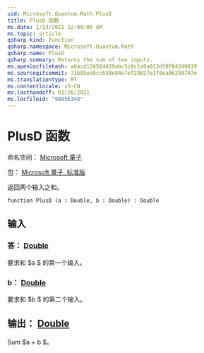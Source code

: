```yaml
---
uid: Microsoft.Quantum.Math.PlusD
title: PlusD 函数
ms.date: 1/23/2021 12:00:00 AM
ms.topic: article
qsharp.kind: function
qsharp.namespace: Microsoft.Quantum.Math
qsharp.name: PlusD
qsharp.summary: Returns the sum of two inputs.
ms.openlocfilehash: abacd124564d39abc5c0c1a9a013df0f84340019
ms.sourcegitcommit: 71605ea9cc630e84e7ef29027e1f0ea06299747e
ms.translationtype: MT
ms.contentlocale: zh-CN
ms.lasthandoff: 01/26/2021
ms.locfileid: "98856348"
---
```

# <a name="plusd-function"></a>PlusD 函数

命名空间： [Microsoft 量子](xref:Microsoft.Quantum.Math)

包： [Microsoft 量子. 标准版](https://nuget.org/packages/Microsoft.Quantum.Standard)


返回两个输入之和。

```qsharp
function PlusD (a : Double, b : Double) : Double
```


## <a name="input"></a>输入

### <a name="a--double"></a>答： [Double](xref:microsoft.quantum.lang-ref.double)

要求和 $a $ 的第一个输入。


### <a name="b--double"></a>b： [Double](xref:microsoft.quantum.lang-ref.double)

要求和 $b $ 的第二个输入。



## <a name="output--double"></a>输出： [Double](xref:microsoft.quantum.lang-ref.double)

Sum $a + b $。